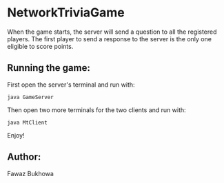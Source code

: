 # NetworkTriviaGame

When the game starts, the server will send a question to all the registered players.
The first player to send a response to the server is the only one eligible to score points.

## Running the game:
First open the server's terminal and run with:
```
java GameServer
```
Then open two more terminals for the two clients and run with:
```
java MtClient
```
Enjoy!

## Author:
Fawaz Bukhowa

